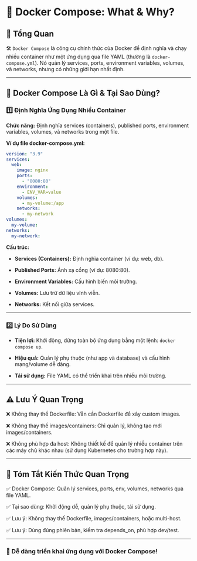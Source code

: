 # 📝 Docker Compose: What & Why?

## 📌 Tổng Quan

🛠️ `Docker Compose` là công cụ chính thức của Docker để định nghĩa và chạy nhiều container như một ứng dụng qua file YAML (thường là `docker-compose.yml`). Nó quản lý services, ports, environment variables, volumes, và networks, nhưng có những giới hạn nhất định.

---

## 🚀 Docker Compose Là Gì & Tại Sao Dùng?

### 1️⃣ Định Nghĩa Ứng Dụng Nhiều Container

**Chức năng:** Định nghĩa services (containers), published ports, environment variables, volumes, và networks trong một file.

**Ví dụ file docker-compose.yml:**

  ```yaml
  version: "3.9"
  services:
    web:
      image: nginx
      ports:
        - "8080:80"
      environment:
        - ENV_VAR=value
      volumes:
        - my-volume:/app
      networks:
        - my-network
  volumes:
    my-volume:
  networks:
    my-network:
  ```

**Cấu trúc:**

  - **Services (Containers):** Định nghĩa container (ví dụ: web, db).

  - **Published Ports:** Ánh xạ cổng (ví dụ: 8080:80).

  - **Environment Variables:** Cấu hình biến môi trường.

  - **Volumes:** Lưu trữ dữ liệu vĩnh viễn.

  - **Networks:** Kết nối giữa services.

---

### 2️⃣ Lý Do Sử Dùng

- **Tiện lợi:** Khởi động, dừng toàn bộ ứng dụng bằng một lệnh: `docker compose up`.

- **Hiệu quả:** Quản lý phụ thuộc (như app và database) và cấu hình mạng/volume dễ dàng.

- **Tái sử dụng:** File YAML có thể triển khai trên nhiều môi trường.

---

## ⚠️ Lưu Ý Quan Trọng

❌ Không thay thế Dockerfile: Vẫn cần Dockerfile để xây custom images.

❌ Không thay thế images/containers: Chỉ quản lý, không tạo mới images/containers.

❌ Không phù hợp đa host: Không thiết kế để quản lý nhiều container trên các máy chủ khác nhau (sử dụng Kubernetes cho trường hợp này).

---

## 📌 Tóm Tắt Kiến Thức Quan Trọng

✅ Docker Compose: Quản lý services, ports, env, volumes, networks qua file YAML.

✅ Tại sao dùng: Khởi động dễ, quản lý phụ thuộc, tái sử dụng.

✅ Lưu ý: Không thay thế Dockerfile, images/containers, hoặc multi-host.

✅ Lưu ý: Dùng đúng phiên bản, kiểm tra depends_on, phù hợp dev/test.

---

### 🚀 Dễ dàng triển khai ứng dụng với Docker Compose!